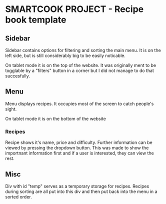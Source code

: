 # SMARTCOOK PROJECT - Recipe book template
## Sidebar
Sidebar contains options for filtering and sorting the main menu. It is on the left side, but is still considerably big to be easily noticable.

On tablet mode it is on the top of the website. It was originally ment to be togglable by a "filters" button in a corner but I did not manage to do that succesfully.
## Menu
Menu displays recipes. It occupies most of the screen to catch people's sight.

On tablet mode it is on the bottom of the website
### Recipes
Recipe shows it's name, price and difficulty. Further information can be viewed by pressing the dropdown button. This was made to show the importnant information first and if a user is interested, they can view the rest.
## Misc
Div with id "temp" serves as a temporary storage for recipes. Recipes during sorting are all put into this div and then put back into the menu in a sorted order.
